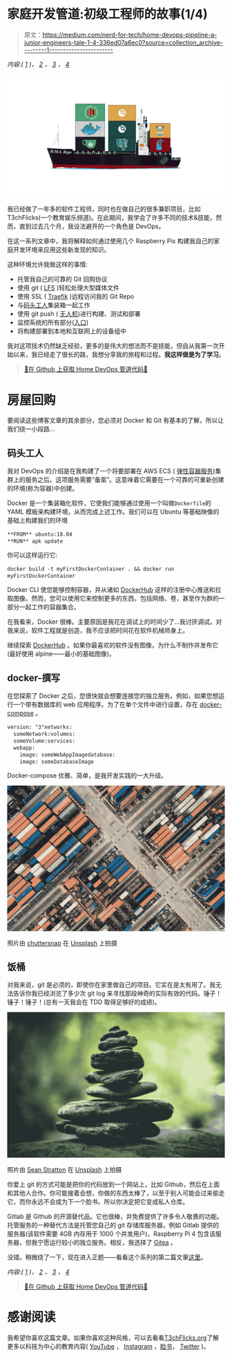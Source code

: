 # 家庭开发管道:初级工程师的故事(1/4)

> 原文：<https://medium.com/nerd-for-tech/home-devops-pipeline-a-junior-engineers-tale-1-4-336ed07a6ec0?source=collection_archive---------1----------------------->

*内容:(* [*1*](/@t3chflicks/home-devops-pipeline-a-junior-engineers-tale-1-4-336ed07a6ec0) *)，* [*2*](/@t3chflicks/home-devops-pipeline-a-junior-engineers-tale-2-4-7be3e3c292c) *，* [*3*](/@t3chflicks/home-devops-pipeline-a-junior-engineers-tale-3-4-5f61c5245934) *，* [*4*](/@t3chflicks/home-devops-pipeline-a-junior-engineers-tale-4-4-5db7c1610e3e)

![](img/c292c4589a789a4165b51139e962ad17.png)

我已经做了一年多的软件工程师，同时也在做自己的很多兼职项目，比如 T3chFlicks(一个教育娱乐频道)。在此期间，我学会了许多不同的技术&技能，然而，直到过去几个月，我设法避开的一个角色是 DevOps。

在这一系列文章中，我将解释如何通过使用几个 Raspberry Pis 构建我自己的家庭开发环境来应用这些新发现的知识。

这种环境允许我做这样的事情:

*   托管我自己的可靠的 Git 回购协议
*   使用 git ( [LFS](https://git-lfs.github.com) )轻松处理大型媒体文件
*   使用 SSL ( [Traefik](https://git-lfs.github.com) )远程访问我的 Git Repo
*   与[码头工人](https://www.docker.com)集装箱一起工作
*   使用 git push ( [无人机](https://drone.io))进行构建、测试和部署
*   监控系统的所有部分([入口](https://www.portainer.io))
*   将构建部署到本地和互联网上的设备组中

我对这项技术仍然缺乏经验，更多的是伟大的想法而不是技能，但自从我第一次开始以来，我已经走了很长的路，我想分享我的旅程和过程。**我这样做是为了学习**。

> [🔗在 Github 上获取 Home DevOps 管道代码📔](https://github.com/sk-t3ch/home-repo)

# 房屋回购

要阅读这些博客文章的其余部分，您必须对 Docker 和 Git 有基本的了解，所以让我们绕一小段路…

## 码头工人

我对 DevOps 的介绍是在我构建了一个将要部署在 AWS ECS ( [弹性容器服务](https://aws.amazon.com/ecs/))集群上的服务之后。这项服务需要“备案”。这意味着它需要在一个可靠的可重新创建的环境(称为容器)中创建。

Docker 是一个集装箱化软件，它使我们能够通过使用一个叫做`Dockerfile`的 YAML 模板来构建环境，从而完成上述工作。我们可以在 Ubuntu 等基础映像的基础上构建我们的环境

```
**FROM** ubuntu:18.04
**RUN** apk update
```

你可以这样运行它:

```
docker build -t myFirstDockerContainer . && docker run myFirstDockerContainer
```

Docker CLI 使您能够控制容器，并从诸如 [DockerHub](https://hub.docker.com) 这样的注册中心推送和拉取图像。然而，您可以使用它来控制更多的东西，包括网络、卷，甚至作为群的一部分一起工作的容器集合。

在我看来，Docker 很棒。主要原因是我花在调试上的时间少了…我讨厌调试。对我来说，软件工程就是创造，我不应该把时间花在软件机械师身上。

继续探索 [DockerHub](https://hub.docker.com) 。如果你最喜欢的软件没有图像，为什么不制作并发布它(最好使用 alpine——最小的基础图像)。

## docker-撰写

在您探索了 Docker 之后，您很快就会想要连接您的独立服务。例如，如果您想运行一个带有数据库的 web 应用程序。为了在单个文件中进行设置，存在 [docker-compose](https://docs.docker.com/compose/) 。

```
version: "3"networks:
  someNetwork:volumes:
  someVolume:services:
  webapp:
    image: someWebAppImagedatabase:
    image: someDatabaseImage
```

Docker-compose 优雅、简单，是我开发实践的一大升级。

![](img/41e432feca014b22e1b9b42d034607f3.png)

照片由 [chuttersnap](https://unsplash.com/@chuttersnap?utm_source=medium&utm_medium=referral) 在 [Unsplash](https://unsplash.com?utm_source=medium&utm_medium=referral) 上拍摄

## 饭桶

对我来说，git 是必须的，即使你在家里做自己的项目。它实在是太有用了。我无法告诉你我已经浏览了多少次 git log 来寻找那段神奇的实际有效的代码。锤子！锤子！锤子！(总有一天我会在 TDD 取得足够好的成绩)。

![](img/68ce2ad81c48804cae6aba738f91a116.png)

照片由 [Sean Stratton](https://unsplash.com/@seanstratton?utm_source=medium&utm_medium=referral) 在 [Unsplash](https://unsplash.com?utm_source=medium&utm_medium=referral) 上拍摄

你爱上 git 的方式可能是把你的代码放到一个网站上，比如 Github，然后在上面和其他人合作。你可能接着会想，你做的东西太棒了，以至于别人可能会过来偷走它，而你永远不会成为下一个脸书。所以你决定把它变成私人仓库。

Gitlab 是 Github 的开源替代品。它也很棒，并免费提供了许多令人敬畏的功能。托管服务的一种替代方法是托管您自己的 git 存储库服务器，例如 Gitlab 提供的服务器(该软件需要 4GB 内存用于 1000 个并发用户)，Raspberry Pi 4 包含该服务器，但我宁愿运行较小的独立服务。相反，我选择了 [Gitea](http://gitea.io) 。

没错。稍微绕了一下，现在进入正题——看看这个系列的第二篇文章[这里](/@t3chflicks/home-devops-pipeline-a-junior-engineers-tale-2-4-7be3e3c292c)。

*内容:(* [*1*](/@t3chflicks/home-devops-pipeline-a-junior-engineers-tale-1-4-336ed07a6ec0) *)，* [*2*](/@t3chflicks/home-devops-pipeline-a-junior-engineers-tale-2-4-7be3e3c292c) *，* [*3*](/@t3chflicks/home-devops-pipeline-a-junior-engineers-tale-3-4-5f61c5245934) *，* [*4*](/@t3chflicks/home-devops-pipeline-a-junior-engineers-tale-4-4-5db7c1610e3e)

> [🔗在 Github 上获取 Home DevOps 管道代码📔](https://github.com/sk-t3ch/home-repo)

# 感谢阅读

我希望你喜欢这篇文章。如果你喜欢这种风格，可以去看看[T3chFlicks.org](https://t3chflicks.org/Projects/home-devops-pipeline)了解更多以科技为中心的教育内容( [YouTube](https://www.youtube.com/channel/UC0eSD-tdiJMI5GQTkMmZ-6w) ， [Instagram](https://www.instagram.com/t3chflicks/) ，[脸书](https://www.facebook.com/t3chflicks)， [Twitter](https://twitter.com/t3chflicks) )。
